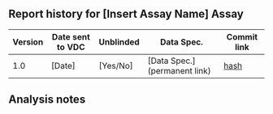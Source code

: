 ## Report history for [Insert Assay Name] Assay

<!-- Use a permanent link (with git hash) to link to any data specs and 
     to the version of the report sent to the VDC. 
     
<!-- To find the appropriate commit hash and report link: 
       - Navigate to the file on GitHub
       - Click the history button
       - Click the commit corresponding to the distributed report
       - Find the report among the edits and click "View"
       - The hash is url: https://github.com/fredhutch/.../blob/hash/... -->

| **Version** | **Date sent to VDC**| **Unblinded** | **Data Spec.**| **Commit link** |
|-------------|---------------------|---------------|---------------|-----------------|
|1.0 | [Date] | [Yes/No] |[Data Spec.](permanent link) | [hash](https://github.com/fredhutch/...) |


## Analysis notes

<!-- If there is something worth noting about the methods or report versions, briefly describe that here. -->

